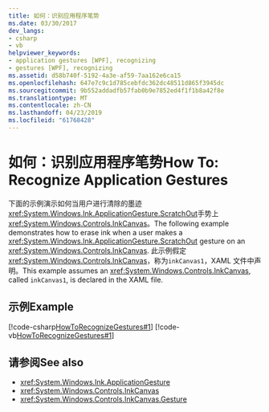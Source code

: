 ```yaml
---
title: 如何：识别应用程序笔势
ms.date: 03/30/2017
dev_langs:
- csharp
- vb
helpviewer_keywords:
- application gestures [WPF], recognizing
- gestures [WPF], recognizing
ms.assetid: d58b740f-5192-4a3e-af59-7aa162e6ca15
ms.openlocfilehash: 647e7c9c1d785cebfdc362dc48511d865f3945dc
ms.sourcegitcommit: 9b552addadfb57fab0b9e7852ed4f1f1b8a42f8e
ms.translationtype: MT
ms.contentlocale: zh-CN
ms.lasthandoff: 04/23/2019
ms.locfileid: "61768428"
---
```

# <a name="how-to-recognize-application-gestures"></a><span data-ttu-id="c6ae5-102">如何：识别应用程序笔势</span><span class="sxs-lookup"><span data-stu-id="c6ae5-102">How To: Recognize Application Gestures</span></span>
<span data-ttu-id="c6ae5-103">下面的示例演示如何当用户进行清除的墨迹<xref:System.Windows.Ink.ApplicationGesture.ScratchOut>手势上<xref:System.Windows.Controls.InkCanvas>。</span><span class="sxs-lookup"><span data-stu-id="c6ae5-103">The following example demonstrates how to erase ink when a user makes a <xref:System.Windows.Ink.ApplicationGesture.ScratchOut> gesture on an <xref:System.Windows.Controls.InkCanvas>.</span></span> <span data-ttu-id="c6ae5-104">此示例假定<xref:System.Windows.Controls.InkCanvas>，称为`inkCanvas1`，XAML 文件中声明。</span><span class="sxs-lookup"><span data-stu-id="c6ae5-104">This example assumes an <xref:System.Windows.Controls.InkCanvas>, called `inkCanvas1`, is declared in the XAML file.</span></span>  
  
## <a name="example"></a><span data-ttu-id="c6ae5-105">示例</span><span class="sxs-lookup"><span data-stu-id="c6ae5-105">Example</span></span>  
 [!code-csharp[HowToRecognizeGestures#1](~/samples/snippets/csharp/VS_Snippets_Wpf/HowToRecognizeGestures/CSharp/Window1.xaml.cs#1)]
 [!code-vb[HowToRecognizeGestures#1](~/samples/snippets/visualbasic/VS_Snippets_Wpf/HowToRecognizeGestures/VisualBasic/Window1.xaml.vb#1)]  
  
## <a name="see-also"></a><span data-ttu-id="c6ae5-106">请参阅</span><span class="sxs-lookup"><span data-stu-id="c6ae5-106">See also</span></span>

- <xref:System.Windows.Ink.ApplicationGesture>
- <xref:System.Windows.Controls.InkCanvas>
- <xref:System.Windows.Controls.InkCanvas.Gesture>
